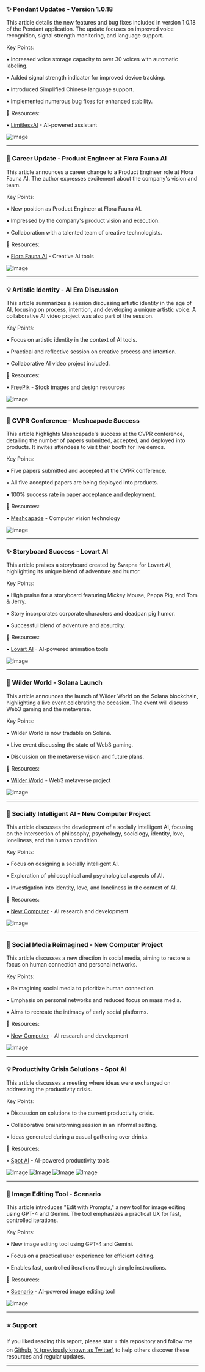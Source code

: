 ### ✨ Pendant Updates - Version 1.0.18

This article details the new features and bug fixes included in version 1.0.18 of the Pendant application.  The update focuses on improved voice recognition, signal strength monitoring, and language support.

Key Points:

• Increased voice storage capacity to over 30 voices with automatic labeling.


• Added signal strength indicator for improved device tracking.


• Introduced Simplified Chinese language support.


• Implemented numerous bug fixes for enhanced stability.


🔗 Resources:

• [LimitlessAI](https://x.com/LimitlessAI) - AI-powered assistant


![Image](https://pbs.twimg.com/media/GrAeOzjaoAAveOD?format=jpg&name=small)


---

### 🤖 Career Update - Product Engineer at Flora Fauna AI

This article announces a career change to a Product Engineer role at Flora Fauna AI. The author expresses excitement about the company's vision and team.

Key Points:

• New position as Product Engineer at Flora Fauna AI.


• Impressed by the company's product vision and execution.


• Collaboration with a talented team of creative technologists.


🔗 Resources:

• [Flora Fauna AI](https://x.com/florafaunaai) - Creative AI tools


![Image](https://pbs.twimg.com/media/GrAXkFIXsAAFD_K?format=jpg&name=small)


---

### 💡 Artistic Identity - AI Era Discussion

This article summarizes a session discussing artistic identity in the age of AI, focusing on process, intention, and developing a unique artistic voice.  A collaborative AI video project was also part of the session.

Key Points:

• Focus on artistic identity in the context of AI tools.


• Practical and reflective session on creative process and intention.


• Collaborative AI video project included.


🔗 Resources:

• [FreePik](https://x.com/freepik) - Stock images and design resources


![Image](https://pbs.twimg.com/media/Gq_dSjyWUAAZSzE?format=jpg&name=small)


---

### 🚀 CVPR Conference - Meshcapade Success

This article highlights Meshcapade's success at the CVPR conference, detailing the number of papers submitted, accepted, and deployed into products.  It invites attendees to visit their booth for live demos.

Key Points:

• Five papers submitted and accepted at the CVPR conference.


• All five accepted papers are being deployed into products.


• 100% success rate in paper acceptance and deployment.


🔗 Resources:

• [Meshcapade](https://x.com/meshcapade) - Computer vision technology


![Image](https://pbs.twimg.com/media/Gq_bYLwWYAAJXu1?format=jpg&name=small)


---

### ✨ Storyboard Success - Lovart AI

This article praises a storyboard created by Swapna for Lovart AI, highlighting its unique blend of adventure and humor.

Key Points:

• High praise for a storyboard featuring Mickey Mouse, Peppa Pig, and Tom & Jerry.


• Story incorporates corporate characters and deadpan pig humor.


• Successful blend of adventure and absurdity.


🔗 Resources:

• [Lovart AI](https://x.com/lovart_ai) - AI-powered animation tools


![Image](https://pbs.twimg.com/amplify_video_thumb/1921986071375568896/img/tzBe5-Ea7ArFeyV8.jpg)


---

### 🚀 Wilder World - Solana Launch

This article announces the launch of Wilder World on the Solana blockchain, highlighting a live event celebrating the occasion.  The event will discuss Web3 gaming and the metaverse.


Key Points:

• Wilder World is now tradable on Solana.


• Live event discussing the state of Web3 gaming.


• Discussion on the metaverse vision and future plans.


🔗 Resources:

• [Wilder World](https://x.com/WilderWorld) - Web3 metaverse project


![Image](https://pbs.twimg.com/media/Gq850ktaAAMJSBs?format=jpg&name=small)


---

### 🤖 Socially Intelligent AI - New Computer Project

This article discusses the development of a socially intelligent AI, focusing on the intersection of philosophy, psychology, sociology, identity, love, loneliness, and the human condition.

Key Points:

• Focus on designing a socially intelligent AI.


• Exploration of philosophical and psychological aspects of AI.


• Investigation into identity, love, and loneliness in the context of AI.


🔗 Resources:

• [New Computer](https://x.com/newcomputer) - AI research and development


![Image](https://pbs.twimg.com/amplify_video_thumb/1922707884485287937/img/gspKFCrc7dHG40K5.jpg)


---

### 🤖 Social Media Reimagined - New Computer Project

This article discusses a new direction in social media, aiming to restore a focus on human connection and personal networks.

Key Points:

• Reimagining social media to prioritize human connection.


• Emphasis on personal networks and reduced focus on mass media.


• Aims to recreate the intimacy of early social platforms.



🔗 Resources:

• [New Computer](https://x.com/newcomputer) - AI research and development


![Image](https://pbs.twimg.com/amplify_video_thumb/1922707884485287937/img/gspKFCrc7dHG40K5.jpg)


---

### 💡 Productivity Crisis Solutions - Spot AI

This article discusses a meeting where ideas were exchanged on addressing the productivity crisis.

Key Points:

•  Discussion on solutions to the current productivity crisis.


•  Collaborative brainstorming session in an informal setting.


•  Ideas generated during a casual gathering over drinks.


🔗 Resources:

• [Spot AI](https://x.com/spot_ai) - AI-powered productivity tools


![Image](https://pbs.twimg.com/media/Gq7f0DaWwAAhDMw?format=jpg&name=small)
![Image](https://pbs.twimg.com/media/Gq7f0CxXcAAhWxc?format=jpg&name=small)
![Image](https://pbs.twimg.com/media/Gq7f0C0XMAAsf0i?format=jpg&name=small)
![Image](https://pbs.twimg.com/media/Gq7f0CwXgAAcFu4?format=jpg&name=small)


---

### 🚀 Image Editing Tool - Scenario

This article introduces "Edit with Prompts," a new tool for image editing using GPT-4 and Gemini.  The tool emphasizes a practical UX for fast, controlled iterations.

Key Points:

• New image editing tool using GPT-4 and Gemini.


• Focus on a practical user experience for efficient editing.


• Enables fast, controlled iterations through simple instructions.


🔗 Resources:

• [Scenario](https://x.com/Scenario_gg) - AI-powered image editing tool


![Image](https://pbs.twimg.com/amplify_video_thumb/1922715137917485056/img/ioo3wETAlegz4bQy.jpg)


---

### ⭐️ Support

If you liked reading this report, please star ⭐️ this repository and follow me on [Github](https://github.com/Drix10), [𝕏 (previously known as Twitter)](https://x.com/DRIX_10_) to help others discover these resources and regular updates.

---